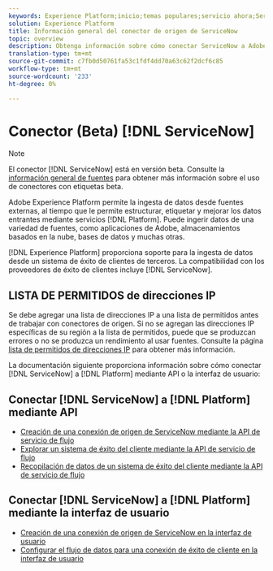```yaml
---
keywords: Experience Platform;inicio;temas populares;servicio ahora;ServicioAhora
solution: Experience Platform
title: Información general del conector de origen de ServiceNow
topic: overview
description: Obtenga información sobre cómo conectar ServiceNow a Adobe Experience Platform mediante API o la interfaz de usuario.
translation-type: tm+mt
source-git-commit: c7fb0d50761fa53c1fdf4dd70a63c62f2dcf6c85
workflow-type: tm+mt
source-wordcount: '233'
ht-degree: 0%

---
```



# Conector (Beta) [!DNL ServiceNow]

>[!NOTE]
>
>El conector [!DNL ServiceNow] está en versión beta. Consulte la [información general de fuentes](../../home.md#terms-and-conditions) para obtener más información sobre el uso de conectores con etiquetas beta.

Adobe Experience Platform permite la ingesta de datos desde fuentes externas, al tiempo que le permite estructurar, etiquetar y mejorar los datos entrantes mediante servicios [!DNL Platform]. Puede ingerir datos de una variedad de fuentes, como aplicaciones de Adobe, almacenamientos basados en la nube, bases de datos y muchas otras.

[!DNL Experience Platform] proporciona soporte para la ingesta de datos desde un sistema de éxito de clientes de terceros. La compatibilidad con los proveedores de éxito de clientes incluye [!DNL ServiceNow].

## LISTA DE PERMITIDOS de direcciones IP

Se debe agregar una lista de direcciones IP a una lista de permitidos antes de trabajar con conectores de origen. Si no se agregan las direcciones IP específicas de su región a la lista de permitidos, puede que se produzcan errores o no se produzca un rendimiento al usar fuentes. Consulte la página [lista de permitidos de direcciones IP](../../ip-address-allow-list.md) para obtener más información.

La documentación siguiente proporciona información sobre cómo conectar [!DNL ServiceNow] a [!DNL Platform] mediante API o la interfaz de usuario:

## Conectar [!DNL ServiceNow] a [!DNL Platform] mediante API

- [Creación de una conexión de origen de ServiceNow mediante la API de servicio de flujo](../../tutorials/api/create/customer-success/servicenow.md)
- [Explorar un sistema de éxito del cliente mediante la API de servicio de flujo](../../tutorials/api/explore/customer-success.md)
- [Recopilación de datos de un sistema de éxito del cliente mediante la API de servicio de flujo](../../tutorials/api/collect/customer-success.md)

## Conectar [!DNL ServiceNow] a [!DNL Platform] mediante la interfaz de usuario

- [Creación de una conexión de origen de ServiceNow en la interfaz de usuario](../../tutorials/ui/create/customer-success/servicenow.md)
- [Configurar el flujo de datos para una conexión de éxito de cliente en la interfaz de usuario](../../tutorials/ui/dataflow/customer-success.md)
